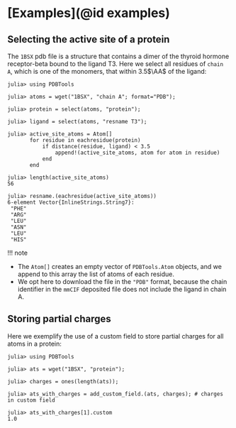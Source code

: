 # [Examples](@id examples)

## Selecting the active site of a protein

The `1BSX` pdb file is a structure that contains a dimer of the thyroid hormone
receptor-beta bound to the ligand T3. Here we select all residues of `chain A`,
which is one of the monomers, that within 3.5$\AA$ of the ligand:

```jldoctest
julia> using PDBTools

julia> atoms = wget("1BSX", "chain A"; format="PDB");

julia> protein = select(atoms, "protein");

julia> ligand = select(atoms, "resname T3");

julia> active_site_atoms = Atom[]
       for residue in eachresidue(protein)
           if distance(residue, ligand) < 3.5
               append!(active_site_atoms, atom for atom in residue)
           end
       end

julia> length(active_site_atoms)
56

julia> resname.(eachresidue(active_site_atoms))
6-element Vector{InlineStrings.String7}:
 "PHE"
 "ARG"
 "LEU"
 "ASN"
 "LEU"
 "HIS"
```

!!! note
   - The `Atom[]` creates an empty vector of `PDBTools.Atom` objects, and we
     append to this array the list of atoms of each residue. 
   - We opt here to download the file in the `"PDB"` format, because the chain
     identifier in the `mmCIF` deposited file does not include the ligand in chain A.



## Storing partial charges

Here we exemplify the use of a custom field to store partial charges for all atoms in a protein:

```jldoctest
julia> using PDBTools

julia> ats = wget("1BSX", "protein");

julia> charges = ones(length(ats));

julia> ats_with_charges = add_custom_field.(ats, charges); # charges in custom field

julia> ats_with_charges[1].custom
1.0

```
